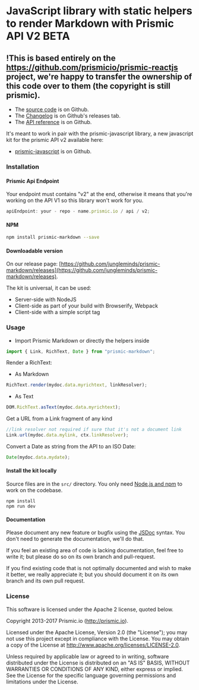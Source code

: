 # JavaScript library with static helpers to render Markdown with Prismic API V2 BETA

## !This is based entirely on the https://github.com/prismicio/prismic-reactjs project, we're happy to transfer the ownership of this code over to them (the copyright is still prismic).

- The [source code](https://github.com/jungleminds/prismic-markdown) is on Github.
- The [Changelog](https://github.com/jungleminds/prismic-markdown/releases) is on Github's releases tab.
- The [API reference](https://prismicio.github.io/prismic-javascript/globals.html) is on Github.

It's meant to work in pair with the prismic-javascript library, a new javascript kit for the prismic API v2 available here:

- [prismic-javascript](https://github.com/prismicio/prismic-javascript) is on Github.

### Installation

#### Prismic Api Endpoint

Your endpoint must contains "v2" at the end, otherwise it means that you're working on the API V1 so this library won't work for you.

```javascript
apiEndpoint: your - repo - name.prismic.io / api / v2;
```

#### NPM

```sh
npm install prismic-markdown --save
```

#### Downloadable version

On our release page: [https://github.com/jungleminds/prismic-markdown/releases](https://github.com/jungleminds/prismic-markdown/releases).

The kit is universal, it can be used:

- Server-side with NodeJS
- Client-side as part of your build with Browserify, Webpack
- Client-side with a simple script tag

### Usage

- Import Prismic Markdown or directly the helpers inside

```javascript
import { Link, RichText, Date } from "prismic-markdown";
```

Render a RichText:

- As Markdown

```javascript
RichText.render(mydoc.data.myrichtext, linkResolver);
```

- As Text

```javascript
DOM.RichText.asText(mydoc.data.myrichtext);
```

Get a URL from a Link fragment of any kind

```javascript
//link resolver not required if sure that it's not a document link
Link.url(mydoc.data.mylink, ctx.linkResolver);
```

Convert a Date as string from the API to an ISO Date:

```javascript
Date(mydoc.data.mydate);
```

#### Install the kit locally

Source files are in the `src/` directory. You only need [Node.js and npm](http://www.joyent.com/blog/installing-node-and-npm/)
to work on the codebase.

```
npm install
npm run dev
```

#### Documentation

Please document any new feature or bugfix using the [JSDoc](http://usejsdoc.org/) syntax. You don't need to generate the documentation, we'll do that.

If you feel an existing area of code is lacking documentation, feel free to write it; but please do so on its own branch and pull-request.

If you find existing code that is not optimally documented and wish to make it better, we really appreciate it; but you should document it on its own branch and its own pull request.

### License

This software is licensed under the Apache 2 license, quoted below.

Copyright 2013-2017 Prismic.io (http://prismic.io).

Licensed under the Apache License, Version 2.0 (the "License"); you may not use this project except in compliance with the License. You may obtain a copy of the License at http://www.apache.org/licenses/LICENSE-2.0.

Unless required by applicable law or agreed to in writing, software distributed under the License is distributed on an "AS IS" BASIS, WITHOUT WARRANTIES OR CONDITIONS OF ANY KIND, either express or implied. See the License for the specific language governing permissions and limitations under the License.
